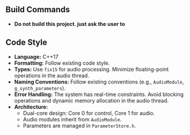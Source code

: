 ## Build Commands
- **Do not build this project. just ask the user to**

## Code Style

- **Language:** C++17
- **Formatting:** Follow existing code style.
- **Types:** Use `fix15` for audio processing. Minimize floating-point operations in the audio thread.
- **Naming Conventions:** Follow existing conventions (e.g., `AudioModule`, `g_synth_parameters`).
- **Error Handling:** The system has real-time constraints. Avoid blocking operations and dynamic memory allocation in the audio thread.
- **Architecture:**
    - Dual-core design: Core 0 for control, Core 1 for audio.
    - Audio modules inherit from `AudioModule`.
    - Parameters are managed in `ParameterStore.h`.
